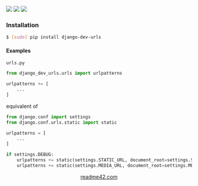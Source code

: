 <!--
https://readme42.com
-->


[![](https://img.shields.io/pypi/v/django-dev-urls.svg?maxAge=3600)](https://pypi.org/project/django-dev-urls/)
[![](https://img.shields.io/badge/License-Unlicense-blue.svg?longCache=True)](https://unlicense.org/)
[![](https://github.com/andrewp-as-is/django-dev-urls.py/workflows/tests42/badge.svg)](https://github.com/andrewp-as-is/django-dev-urls.py/actions)

### Installation
```bash
$ [sudo] pip install django-dev-urls
```

#### Examples
`urls.py`
```python
from django_dev_urls.urls import urlpatterns

urlpatterns += [
    ...
]
```

equivalent of
```python
from django.conf import settings
from django.conf.urls.static import static

urlpatterns = [
    ...
]

if settings.DEBUG:
    urlpatterns += static(settings.STATIC_URL, document_root=settings.STATIC_ROOT)
    urlpatterns += static(settings.MEDIA_URL, document_root=settings.MEDIA_ROOT)
```

<p align="center">
    <a href="https://readme42.com/">readme42.com</a>
</p>